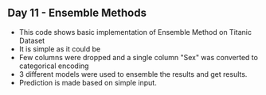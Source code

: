 ## Day 11 - Ensemble Methods
- This code shows basic implementation of Ensemble Method on Titanic Dataset
- It is simple as it could be
- Few columns were dropped and a single column "Sex" was converted to categorical encoding
- 3 different models were used to ensemble the results and get results.
- Prediction is made based on simple input.